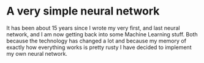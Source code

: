 # A very simple neural network

It has been about 15 years since I wrote my very first, and last neural network, and I am now getting back into some Machine Learning stuff. Both because the technology has changed a lot and because my memory of exactly how everything works is pretty rusty I have decided to implement my own neural network.
